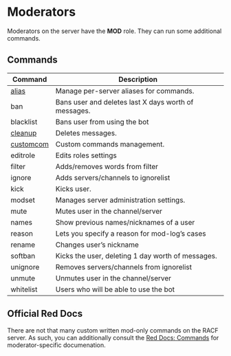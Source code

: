 # Moderators

Moderators on the server have the **MOD** role. They can run some additional commands.

## Commands

Command | Description
--- | ---
[alias](mod/alias.md) | Manage per-server aliases for commands.
ban | Bans user and deletes last X days worth of messages.
blacklist | Bans user from using the bot
[cleanup](mod/cleanup.md) | Deletes messages.
[customcom](mod/custom-com.md) | Custom commands management.
editrole | Edits roles settings
filter | Adds/removes words from filter
ignore | Adds servers/channels to ignorelist
kick | Kicks user.
modset | Manages server administration settings.
mute | Mutes user in the channel/server
names | Show previous names/nicknames of a user
reason | Lets you specify a reason for mod-log’s cases
rename | Changes user’s nickname
softban | Kicks the user, deleting 1 day worth of messages.
unignore | Removes servers/channels from ignorelist
unmute | Unmutes user in the channel/server
whitelist | Users who will be able to use the bot

## Official Red Docs

There are not that many custom written mod-only commands on the RACF server. As such, you can additionally consult the [Red Docs: Commands](https://twentysix26.github.io/Red-Docs/red_commands/) for moderator-specific documenation.
